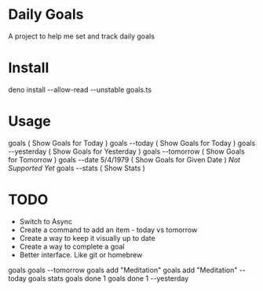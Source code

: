 # Daily Goals
A project to help me set and track daily goals

# Install
deno install --allow-read --unstable goals.ts 

# Usage
goals                    ( Show Goals for Today ) 
goals --today            ( Show Goals for Today )
goals --yesterday        ( Show Goals for Yesterday )
goals --tomorrow         ( Show Goals for Tomorrow )
goals --date 5/4/1979    ( Show Goals for Given Date ) *Not Supported Yet*
goals --stats            ( Show Stats )


# TODO
- Switch to Async
- Create a command to add an item - today vs tomorrow
- Create a way to keep it visually up to date
- Create a way to complete a goal
- Better interface. Like git or homebrew

goals
goals --tomorrow
goals add "Meditation"
goals add "Meditation" --today
goals stats
goals done 1
goals done 1 --yesterday
